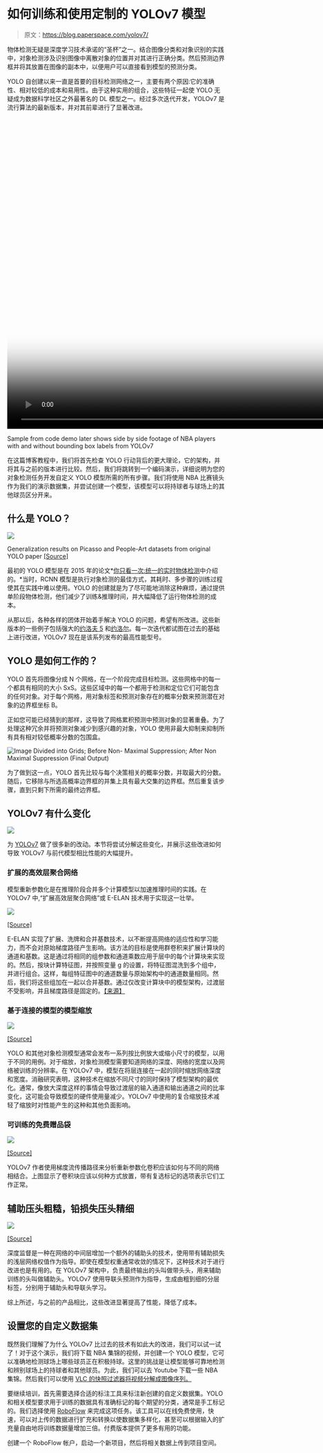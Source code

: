 # 如何训练和使用定制的 YOLOv7 模型

> 原文：<https://blog.paperspace.com/yolov7/>

物体检测无疑是深度学习技术承诺的“圣杯”之一。结合图像分类和对象识别的实践中，对象检测涉及识别图像中离散对象的位置并对其进行正确分类。然后预测边界框并将其放置在图像的副本中，以便用户可以直接看到模型的预测分类。

YOLO 自创建以来一直是首要的目标检测网络之一，主要有两个原因:它的准确性、相对较低的成本和易用性。由于这种实用的组合，这些特征一起使 YOLO 无疑成为数据科学社区之外最著名的 DL 模型之一。经过多次迭代开发，YOLOv7 是流行算法的最新版本，并对其前辈进行了显著改进。

<video src="https://blog.paperspace.com/content/media/2022/08/luca2-1.mp4" poster="https://img.spacergif.org/v1/2780x720/0a/spacer.png" width="2780" height="720" loop="" autoplay="" muted="" playsinline="" preload="metadata" style="background: transparent url('https://blog.paperspace.com/conteimg/2022/08/media-thumbnail-ember1713.jpg') 50% 50% / cover no-repeat;">0:00/<input type="range" class="kg-video-seek-slider" max="100" value="0"><button class="kg-video-playback-rate">1×</button><input type="range" class="kg-video-volume-slider" max="100" value="100"></video>

Sample from code demo later shows side by side footage of NBA players with and without bounding box labels from YOLOv7

在这篇博客教程中，我们将首先检查 YOLO 行动背后的更大理论，它的架构，并将其与之前的版本进行比较。然后，我们将跳转到一个编码演示，详细说明为您的对象检测任务开发自定义 YOLO 模型所需的所有步骤。我们将使用 NBA 比赛镜头作为我们的演示数据集，并尝试创建一个模型，该模型可以将持球者与球场上的其他球员区分开来。

## 什么是 YOLO？

![](img/d9cb87d172249786dd2e4e0a0728e1f2.png)

Generalization results on Picasso and People-Art datasets from original YOLO paper [[Source]](https://arxiv.org/pdf/1506.02640.pdf)

最初的 YOLO 模型是在 2015 年的论文*[你只看一次:统一的实时物体检测](https://arxiv.org/pdf/1506.02640.pdf)中介绍的。*当时，RCNN 模型是执行对象检测的最佳方式，其耗时、多步骤的训练过程使其在实践中难以使用。YOLO 的创建就是为了尽可能地消除这种麻烦，通过提供单阶段物体检测，他们减少了训练&推理时间，并大幅降低了运行物体检测的成本。

从那以后，各种各样的团体开始着手解决 YOLO 的问题，希望有所改进。这些新版本的一些例子包括强大的[约洛夫 5](https://github.com/ultralytics/yolov5) 和[约洛尔](https://github.com/WongKinYiu/yolor)。每一次迭代都试图在过去的基础上进行改进，YOLOv7 现在是该系列发布的最高性能型号。

## YOLO 是如何工作的？

YOLO 首先将图像分成 N 个网格，在一个阶段完成目标检测。这些网格中的每一个都具有相同的大小 SxS。这些区域中的每一个都用于检测和定位它们可能包含的任何对象。对于每个网格，用对象标签和预测对象存在的概率分数来预测潜在对象的边界框坐标 B。

正如您可能已经猜到的那样，这导致了网格累积预测中预测对象的显著重叠。为了处理这种冗余并将预测对象减少到感兴趣的对象，YOLO 使用非最大抑制来抑制所有具有相对较低概率分数的包围盒。

![Image Divided into Grids; Before Non- Maximal Suppression; After Non Maximal Suppression (Final Output)](img/54d1fae35674d812c31d53630a198d0f.png)

为了做到这一点，YOLO 首先比较与每个决策相关的概率分数，并取最大的分数。随后，它移除与所选高概率边界框的并集上具有最大交集的边界框。然后重复该步骤，直到只剩下所需的最终边界框。

## YOLOv7 有什么变化

![](img/97a385447472b8fbef7709c642918894.png)

为 [YOLOv7](https://arxiv.org/abs/2207.02696) 做了很多新的改动。本节将尝试分解这些变化，并展示这些改进如何导致 YOLOv7 与前代模型相比性能的大幅提升。

### 扩展的高效层聚合网络

模型重新参数化是在推理阶段合并多个计算模型以加速推理时间的实践。在 YOLOv7 中,“扩展高效层聚合网络”或 E-ELAN 技术用于实现这一壮举。

![](img/e0fc411baed944de4eb2f214cfd0a390.png)

[[Source]](https://arxiv.org/pdf/2207.02696.pdf)

E-ELAN 实现了扩展、洗牌和合并基数技术，以不断提高网络的适应性和学习能力，而不会对原始梯度路径产生影响。该方法的目标是使用群卷积来扩展计算块的通道和基数。这是通过将相同的组参数和通道乘数应用于层中的每个计算块来实现的。然后，按块计算特征图，并按照变量 g 的设置，将特征图混洗到多个组中，并进行组合。这样，每组特征图中的通道数量与原始架构中的通道数量相同。然后，我们将这些组加在一起以合并基数。通过仅改变计算块中的模型架构，过渡层不受影响，并且梯度路径是固定的。[【来源】](https://medium.com/aiguys/yolov7-making-yolo-great-again-7b1ec1f6a2a0)

### 基于连接的模型的模型缩放

![](img/40ee9478d8354be60991230b79316ffa.png)

[[Source]](https://arxiv.org/pdf/2207.02696.pdf)

YOLO 和其他对象检测模型通常会发布一系列按比例放大或缩小尺寸的模型，以用于不同的用例。对于缩放，对象检测模型需要知道网络的深度、网络的宽度以及网络被训练的分辨率。在 YOLOv7 中，模型在将层连接在一起的同时缩放网络深度和宽度。消融研究表明，这种技术在缩放不同尺寸的同时保持了模型架构的最优化。通常，像放大深度这样的事情会导致过渡层的输入通道和输出通道之间的比率变化，这可能会导致模型的硬件使用量减少。YOLOv7 中使用的复合缩放技术减轻了缩放时对性能产生的这种和其他负面影响。

### 可训练的免费赠品袋

![](img/07931a55cb2c023644ee22857c832827.png)

[[Source]](https://arxiv.org/pdf/2207.02696.pdf)

YOLOv7 作者使用梯度流传播路径来分析重新参数化卷积应该如何与不同的网络相结合。上图显示了卷积块应该以何种方式放置，带有复选标记的选项表示它们工作正常。

## 辅助压头粗糙，铅损失压头精细

![](img/baac9e98626737b6df80ae61e45f0c29.png)

[[Source]](https://arxiv.org/pdf/2207.02696.pdf)

深度监督是一种在网络的中间层增加一个额外的辅助头的技术，使用带有辅助损失的浅层网络权值作为指导。即使在模型权重通常收敛的情况下，这种技术对于进行改进也是有用的。在 YOLOv7 架构中，负责最终输出的头叫做带头头，用来辅助训练的头叫做辅助头。YOLOv7 使用导联头预测作为指导，生成由粗到细的分层标签，分别用于辅助头和导联头学习。

综上所述，与之前的产品相比，这些改进显著提高了性能，降低了成本。

## 设置您的自定义数据集

既然我们理解了为什么 YOLOv7 比过去的技术有如此大的改进，我们可以试一试了！对于这个演示，我们将下载 NBA 集锦的视频，并创建一个 YOLO 模型，它可以准确地检测球场上哪些球员正在积极持球。这里的挑战是让模型能够可靠地检测和辨别球场上的持球者和其他球员。为此，我们可以去 Youtube 下载一些 NBA 集锦。然后我们可以使用 [VLC 的快照过滤器将视频分解成图像序列。](https://averagelinuxuser.com/video-to-images-with-vlc-media-player/)

要继续培训，首先需要选择合适的标注工具来标注新创建的自定义数据集。YOLO 和相关模型要求用于训练的数据具有准确标记的每个期望的分类，通常是手工标记的。我们选择使用 [RoboFlow](https://app.roboflow.com/) 来完成这项任务。该工具可以在线免费使用，快速，可以对上传的数据进行扩充和转换以使数据集多样化，甚至可以根据输入的扩充量自由地将训练数据量增加三倍。付费版本提供了更多有用的功能。

创建一个 RoboFlow 帐户，启动一个新项目，然后将相关数据上传到项目空间。

<video src="https://blog.paperspace.com/content/media/2022/08/Screen-Recording-2022-08-04-at-1.46.15-PM.mp4" poster="https://img.spacergif.org/v1/1942x1080/0a/spacer.png" width="1942" height="1080" loop="" autoplay="" muted="" playsinline="" preload="metadata" style="background: transparent url('https://blog.paperspace.com/conteimg/2022/08/media-thumbnail-ember995.jpg') 50% 50% / cover no-repeat;">0:00/<input type="range" class="kg-video-seek-slider" max="100" value="0"><button class="kg-video-playback-rate">1×</button><input type="range" class="kg-video-volume-slider" max="100" value="100"></video>

我们将在这项任务中使用的两种可能的分类是“控球者”和“球员”要在上传后用 RoboFlow 标记数据，您需要做的就是单击左侧菜单上的“Annotate”按钮，单击数据集，然后将您的边界框拖到所需的对象上，在本例中是有球和无球的篮球运动员。

这些数据完全由游戏镜头组成，所有商业广告或大量 3d CGI 填充的帧都从最终数据集中排除。球场上的每个球员都被标识为“球员”，这是数据集中大多数边界框分类的标签。几乎每一帧，但不是全部，也包括一个“球处理器”。“持球者”是目前拥有篮球的球员。为了避免混淆，在任何帧中，持球者都不会被双重标记为球员。为了试图说明游戏镜头中使用的不同角度，我们包括了所有镜头的角度，并对每个角度保持相同的标记策略。最初，当镜头从地面拍摄时，我们尝试了一个单独的“球处理者-地板”和“球员-地板”标签，但这只是给模型增加了混乱。

一般来说，建议你每种分类有 2000 张图片。然而，手工标记如此多的图像(每个图像都有许多对象)非常耗时，因此我们将使用一个较小的样本进行演示。它仍然工作得相当好，但是如果您希望改进这个模型的功能，最重要的一步是将它暴露给更多的训练数据和更健壮的验证集。

我们对训练集使用了 1668 张(556x3)训练照片，对测试集使用了 81 张图像，对验证集使用了 273 张图像。除了测试集，我们将创建自己的定性测试，通过在新的 highlight reel 上测试模型来评估模型的可行性。您可以使用 RoboFlow 中的 generate 按钮生成数据集，然后通过 YOLOv7 - PyTorch 格式的`curl`终端命令将其输出到您的笔记本。下面是您可以用来访问本演示所用数据的代码片段:

```
curl -L "https://app.roboflow.com/ds/4E12DR2cRc?key=LxK5FENSbU" > roboflow.zip; unzip roboflow.zip; rm roboflow.zip 
```

## 代码演示

您可以通过单击下面的链接运行此演示所需的所有代码。

#### 设置

要开始代码演示，只需点击下面的梯度运行链接。笔记本完成设置并运行后，导航到“notebook.ipynb”。此笔记本包含设置模型所需的所有代码。文件“data/coco.yaml”被配置为使用我们的数据。

首先，我们将加载所需的数据和我们将微调的模型基线:

```
!curl -L "https://app.roboflow.com/ds/4E12DR2cRc?key=LxK5FENSbU" > roboflow.zip; unzip roboflow.zip; rm roboflow.zip
!wget https://github.com/WongKinYiu/yolov7/releases/download/v0.1/yolov7_training.pt
! mkdir v-test
! mv train/ v-test/
! mv valid/ v-test/
```

接下来，我们需要安装一些必需的包，因此运行这个单元将使您的环境为培训做好准备。我们正在降级火炬和火炬视觉，因为 YOLOv7 不能在当前版本上工作。

```
!pip install -r requirements.txt
!pip install setuptools==59.5.0
!pip install torchvision==0.11.3+cu111 -f https://download.pytorch.org/whl/cu111/torch_stable.html
```

#### 助手

```
import os 

# remove roboflow extra junk

count = 0
for i in sorted(os.listdir('v-test/train/labels')):
    if count >=3:
        count = 0
    count += 1
    if i[0] == '.':
        continue
    j = i.split('_')
    dict1 = {1:'a', 2:'b', 3:'c'}
    source = 'v-test/train/labels/'+i
    dest = 'v-test/train/labels/'+j[0]+dict1[count]+'.txt'
    os.rename(source, dest)

count = 0
for i in sorted(os.listdir('v-test/train/images')):
    if count >=3:
        count = 0
    count += 1
    if i[0] == '.':
        continue
    j = i.split('_')
    dict1 = {1:'a', 2:'b', 3:'c'}
    source = 'v-test/traimg/'+i
    dest = 'v-test/traimg/'+j[0]+dict1[count]+'.jpg'
    os.rename(source, dest)

for i in sorted(os.listdir('v-test/valid/labels')):
    if i[0] == '.':
        continue
    j = i.split('_')
    source = 'v-test/valid/labels/'+i
    dest = 'v-test/valid/labels/'+j[0]+'.txt'
    os.rename(source, dest)

for i in sorted(os.listdir('v-test/valid/images')):
    if i[0] == '.':
        continue
    j = i.split('_')
    source = 'v-test/valimg/'+i
    dest = 'v-test/valimg/'+j[0]+'.jpg'
    os.rename(source, dest)
for i in sorted(os.listdir('v-test/test/labels')):
    if i[0] == '.':
        continue
    j = i.split('_')
    source = 'v-test/test/labels/'+i
    dest = 'v-test/test/labels/'+j[0]+'.txt'
    os.rename(source, dest)

for i in sorted(os.listdir('v-test/test/images')):
    if i[0] == '.':
        continue
    j = i.split('_')
    source = 'v-test/teimg/'+i
    dest = 'v-test/teimg/'+j[0]+'.jpg'
    os.rename(source, dest)
```

笔记本的下一部分有助于设置。因为 RoboFlow 数据输出在文件名末尾附加了一个额外的数据和 id 字符串，所以我们首先删除所有多余的文本。这些会阻止训练运行，因为它们不同于 jpg 和相应的 txt 文件。训练文件也是一式三份，这就是为什么训练重命名循环包含额外的步骤。

## 火车

既然我们的数据已经设置好了，我们就可以开始在自定义数据集上训练我们的模型了。我们使用 2 x A6000 模型来训练我们的模型 50 个时期。这部分的代码很简单:

```
# Train on single GPU
!python train.py --workers 8 --device 0 --batch-size 8 --data data/coco.yaml --img 1280 720 --cfg cfg/training/yolov7.yaml --weights yolov7_training.pt --name yolov7-ballhandler --hyp data/hyp.scratch.custom.yaml --epochs 50

# Train on 2 GPUs
!python -m torch.distributed.launch --nproc_per_node 2 --master_port 9527 train.py --workers 16 --device 0,1 --sync-bn --batch-size 8 --data data/coco.yaml --img 1280 720 --cfg cfg/training/yolov7.yaml --weights yolov7_training.pt --name yolov7-ballhandler --hyp data/hyp.scratch.custom.yaml --epochs 50 
```

我们提供了两种在单 GPU 或多 GPU 系统上运行训练的方法。通过执行此单元，训练将开始使用所需的硬件。您可以在此处修改这些参数，此外，您还可以在“data/hyp.scratchcustom.yaml”处修改 YOLOv7 的超参数。让我们回顾一下这些参数中一些比较重要的参数。

*   workers (int):在培训期间要并行化多少个子流程
*   img (int):我们图像的分辨率。在这个项目中，图像的尺寸被调整为 1280 x 720
*   batch_size (int):确定在创建模型更新之前处理的样本数
*   nproc_per_node (int):训练时使用的机器数量。对于多 GPU 训练来说，这通常是指可以指向的可用机器的数量。

在训练期间，模型将在每个时期结束时输出为训练保留的内存、检查的图像数量、预测的标签总数、精度、召回和 mAP @.5。您可以使用这些信息来帮助确定模型何时可以完成训练，并了解模型在验证集上的功效。

在训练结束时，最好的、最后的和一些附加的模型阶段将被保存到“runs/train/yolov 7-ball handler[*n*]中的相应目录，其中 *n* 是训练已经运行的次数。它还会保存一些关于培训过程的相关数据。您可以在带有- name 标志的命令中更改保存目录的名称。

## 发现

一旦模型训练完成，我们就不能使用该模型来实时执行对象检测。这能够处理图像和视频数据，并将以包括边界框在内的帧的形式为您实时输出预测(在渐变笔记本之外)。我们将使用 detect 作为定性评估模型在其任务中的有效性的方法。为此，我们从 Youtube 上下载了不相关的 NBA 比赛片段，并上传到笔记本上，用作小说测试集。你也可以直接插入一个带有 HTTPS、RTPS 或 RTMP 视频流的 URL 作为 URL 字符串，但是 YOLOv7 可能会提示进行一些额外的安装才能继续。

一旦我们输入了用于训练的参数，我们就可以调用`detect.py`脚本来检测新测试视频中任何想要的对象。

```
!python detect.py --weights runs/train/yolov7-ballhandler/weights/best.pt --conf 0.25 --img-size 1280 --source video.mp4 --name test 
```

在使用与上述完全相同的方法训练了 50 个时期后，您可以预期您的模型的性能大致类似于以下视频中所示的性能:

<video src="https://blog.paperspace.com/content/media/2022/08/alley.mp4" poster="https://img.spacergif.org/v1/853x480/0a/spacer.png" width="853" height="480" loop="" autoplay="" muted="" playsinline="" preload="metadata" style="background: transparent url('https://blog.paperspace.com/conteimg/2022/08/media-thumbnail-ember3147.jpg') 50% 50% / cover no-repeat;">0:00/<input type="range" class="kg-video-seek-slider" max="100" value="0"><button class="kg-video-playback-rate">1×</button><input type="range" class="kg-video-volume-slider" max="100" value="100"></video>

由于所使用的训练图像角度的多样性，该模型能够考虑所有种类的拍摄，包括地面水平和相对基线的更远的地面水平。在绝大多数的镜头中，模型能够正确地识别持球者，并同时标记球场上的每个额外球员。

<video src="https://blog.paperspace.com/content/media/2022/08/transition.mp4" poster="https://img.spacergif.org/v1/853x480/0a/spacer.png" width="853" height="480" loop="" autoplay="" muted="" playsinline="" preload="metadata" style="background: transparent url('https://blog.paperspace.com/conteimg/2022/08/media-thumbnail-ember3127.jpg') 50% 50% / cover no-repeat;">0:00/<input type="range" class="kg-video-seek-slider" max="100" value="0"><button class="kg-video-playback-rate">1×</button><input type="range" class="kg-video-volume-slider" max="100" value="100"></video>

然而，这个模型并不完美。我们可以看到，有时球员身体的一部分在转身时被遮挡似乎会使模型困惑，因为它试图给这些位置的球员分配控球者标签。通常，这种情况发生在球员背对着摄像机的时候，可能是因为后卫在组织比赛或冲向篮筐时经常发生这种情况。

其他时候，该模型将场上的多名球员识别为控球，例如在上面显示的快攻期间。同样值得注意的是，在近距离摄像机视图上扣篮和阻挡也会混淆模型。最后，如果球场的一小块区域被大多数球员占据，它会使模型中的持球者变得模糊，从而引起混乱。

<video src="https://blog.paperspace.com/content/media/2022/08/dunk.mp4" poster="https://img.spacergif.org/v1/853x480/0a/spacer.png" width="853" height="480" loop="" autoplay="" muted="" playsinline="" preload="metadata" style="background: transparent url('https://blog.paperspace.com/conteimg/2022/08/media-thumbnail-ember2959.jpg') 50% 50% / cover no-repeat;">0:00/<input type="range" class="kg-video-seek-slider" max="100" value="0"><button class="kg-video-playback-rate">1×</button><input type="range" class="kg-video-volume-slider" max="100" value="100"></video>

总的来说，从我们定性的角度来看，该模型似乎在检测每个球员和持球者方面总体上是成功的，但在某些比赛中使用的罕见角度方面存在一些困难，当半场球员非常拥挤时，以及在进行更多训练数据中没有考虑的运动比赛时，如独特的扣篮。由此，我们可以推测，问题不在于我们数据的质量，也不在于训练时间的长短，而在于训练数据的数量。确保一个健壮的模型可能需要大约 3 倍于当前训练集中的图像量。

现在让我们使用 YOLOv7 的内置测试程序来评估我们在测试集上的数据。

## 试验

`test.py`脚本是使用测试集评估模型质量的最简单快捷的方法。它快速评估测试集上所做预测的质量，并以清晰的格式返回它们。当与我们的定性分析结合使用时，我们可以更全面地了解我们的模型是如何执行的。

RoboFlow 建议，除了每个分类 2000 张图像之外，当用于 YOLO 时，对数据集进行 70-20-10 的训练测试验证分割。由于我们的测试集很小，很可能有几个类没有被充分代表，所以对这些结果要有所保留，并使用比我们为自己的项目选择的更健壮的测试集。这里我们用 test.yaml 代替 coco.yaml。

```
!python test.py --data data/test.yaml --img 1280 --batch 16 --conf 0.001 --iou 0.65 --device 0 --weights runs/train/yolov7-ballhandler/weights/best.pt --name yolov7_ballhandler_testing 
```

然后，您将在日志中获得一个输出，以及几个数字和数据点，用于评估保存到指定位置的测试集上的模型的有效性。在日志中，您可以看到文件夹中图像的总数和这些图像中每个类别的标签数，以及累积预测和每个分类类型的精度、召回率和 mAP@.5。

![](img/0ad127ae1b42cd2505c88a5adb1ecbdf.png)

正如我们所看到的，数据反映了一个健康的模型，该模型在预测测试集中的每个真实标签时至少达到了～0 . 79 mAP @ 0 . 5 功效。

考虑到我们明显的类别不平衡&类别之间的极端相似性，控球者相对较低的召回率、精确度和 mAP@.5，在使用了多少数据进行训练的背景下是完全合理的。可以说，定量结果证实了我们的定性发现，该模型是有能力的，但需要更多的数据来达到完全的效用。

## 结束语

正如我们所看到的，YOLOv7 不仅是一个强大的工具，其使用的准确性显而易见，而且在 RoboFlow 等强大的标签工具和 Paperspace Gradient 等强大的 GPU 的帮助下，也非常容易实现。我们选择这个挑战是因为很难辨别篮球运动员是否有球给人类，更不用说机器了。这些结果非常有希望，并且已经有许多用于跟踪玩家的应用，用于统计、赌博和玩家训练，这些都可以很容易地从这项技术中得到。

我们鼓励您在运行我们准备好的版本后，在您自己的自定义数据集上遵循本文中描述的工作流。此外，RoboFlow 的数据集存储上还有大量公共和社区数据集。在开始数据标注之前，请务必仔细阅读这些数据集。感谢您的阅读！

![](img/1747d25895c2fb3ef3ed27c8f299278f.png)